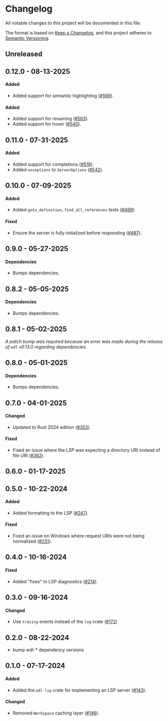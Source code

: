# Changelog

All notable changes to this project will be documented in this file.

The format is based on [Keep a Changelog](https://keepachangelog.com/en/1.1.0/),
and this project adheres to [Semantic Versioning](https://semver.org/spec/v2.0.0.html).

## Unreleased

## 0.12.0 - 08-13-2025

#### Added

* Added support for semantic highlighting ([#569](https://github.com/stjude-rust-labs/wdl/pull/569)).

#### Added

* Added support for renaming ([#563](https://github.com/stjude-rust-labs/wdl/pull/563)).
* Added support for hover ([#540](https://github.com/stjude-rust-labs/wdl/pull/540)).

## 0.11.0 - 07-31-2025

#### Added

* Added support for completions ([#519](https://github.com/stjude-rust-labs/wdl/pull/519)).
* Added `exceptions` to `ServerOptions` ([#542](https://github.com/stjude-rust-labs/wdl/pull/542)).

## 0.10.0 - 07-09-2025

#### Added

* Added `goto_definition`, `find_all_references` tests ([#489](https://github.com/stjude-rust-labs/wdl/pull/489)).

#### Fixed

* Ensure the server is fully initialized before responding ([#487](https://github.com/stjude-rust-labs/wdl/pull/487)).

## 0.9.0 - 05-27-2025

#### Dependencies

* Bumps dependencies.

## 0.8.2 - 05-05-2025

#### Dependencies

* Bumps dependencies.

## 0.8.1 - 05-02-2025

_A patch bump was required because an error was made during the release of `wdl` v0.13.0 regarding dependencies._

## 0.8.0 - 05-01-2025

#### Dependencies

* Bumps dependencies.

## 0.7.0 - 04-01-2025

#### Changed

* Updated to Rust 2024 edition ([#353](https://github.com/stjude-rust-labs/wdl/pull/353)).

#### Fixed

* Fixed an issue where the LSP was expecting a directory URI instead of file URI ([#362](https://github.com/stjude-rust-labs/wdl/pull/362)).

## 0.6.0 - 01-17-2025

## 0.5.0 - 10-22-2024

#### Added

* Added formatting to the LSP ([#247](https://github.com/stjude-rust-labs/wdl/pull/247)).

#### Fixed

* Fixed an issue on Windows where request URIs were not being normalized ([#231](https://github.com/stjude-rust-labs/wdl/pull/231)).

## 0.4.0 - 10-16-2024

#### Fixed

* Added "fixes" to LSP diagnostics ([#214](https://github.com/stjude-rust-labs/wdl/pull/214)).

## 0.3.0 - 09-16-2024

#### Changed
* Use `tracing` events instead of the `log` crate ([#172](https://github.com/stjude-rust-labs/wdl/pull/172))

## 0.2.0 - 08-22-2024

* bump wdl-* dependency versions

## 0.1.0 - 07-17-2024

#### Added

* Added the `wdl-lsp` crate for implementing an LSP server ([#143](https://github.com/stjude-rust-labs/wdl/pull/143)).

#### Changed

* Removed `Workspace` caching layer ([#146](https://github.com/stjude-rust-labs/wdl/pull/146)).
